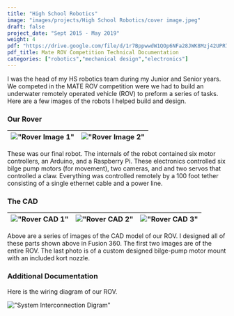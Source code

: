 ```yaml
---
title: "High School Robotics"
image: "images/projects/High School Robotics/cover image.jpeg"
draft: false
project_date: "Sept 2015 - May 2019"
weight: 4
pdf: "https://drive.google.com/file/d/1r7BppwwdW1QOp6NFa28JWK8Mzj42UPR7/preview"
pdf_title: Mate ROV Competition Technical Documentation
categories: ["robotics","mechanical design","electronics"]
---
```


I was the head of my HS robotics team during my Junior and Senior years. We competed in the MATE ROV competition were we had to build an underwater remotely operated vehicle (ROV) to preform a series of tasks. Here are a few images of the robots I helped build and design.

### Our Rover

|!["Rover Image 1"](../images/projects/High%20School%20Robotics/rover1.jpeg)|!["Rover Image 2"](../images/projects/High%20School%20Robotics/rover2.jpeg)|
|:-:|:-:|

These was our final robot. The internals of the robot contained six motor controllers, an Arduino, and a Raspberry Pi. These electronics controlled six bilge pump motors (for movement), two cameras, and and two servos that controlled a claw. Everything was controlled remotely by a 100 foot tether consisting of a single ethernet cable and a power line.

### The CAD

|!["Rover CAD 1"](../images/projects/High%20School%20Robotics/render1.png)|!["Rover CAD 2"](../images/projects/High%20School%20Robotics/render2.png)|!["Rover CAD 3"](../images/projects/High%20School%20Robotics/render3.png)|
|:-:|:-:|:-:|

Above are a series of images of the CAD model of our ROV. I designed all of these parts shown above in Fusion 360. The first two images are of the entire ROV. The last photo is of a custom designed bilge-pump motor mount with an included kort nozzle.  

### Additional Documentation

Here is the wiring diagram of our ROV.

!["System Interconnection Digram"](../images/projects/High%20School%20Robotics/SID.png)